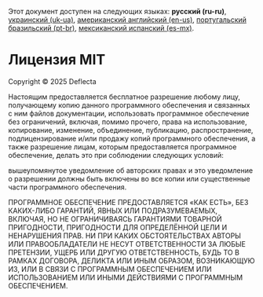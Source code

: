 Этот документ доступен на следующих языках: **русский (ru-ru)**, [украинский (uk-ua)](/LICENSE_uk-ua.md), [американский английский (en-us)](/LICENSE.md), [португальский бразильский (pt-br)](/LICENSE_pt-br.md), [мексиканский испанский (es-mx)](/LICENSE_es-mx.md).

# Лицензия MIT

Copyright © 2025 Deflecta

Настоящим предоставляется бесплатное разрешение любому лицу, получающему копию
данного программного обеспечения и связанных с ним файлов документации,
использовать программное обеспечение без ограничений, включая, помимо прочего,
права на использование, копирование, изменение, объединение, публикацию, распространение,
подлицензирование и/или продажу копий программного обеспечения, а также
разрешение лицам, которым предоставляется программное обеспечение, делать это
при соблюдении следующих условий:

вышеупомянутое уведомление об авторских правах и это уведомление о разрешении должны быть включены во все
копии или существенные части программного обеспечения.

ПРОГРАММНОЕ ОБЕСПЕЧЕНИЕ ПРЕДОСТАВЛЯЕТСЯ «КАК ЕСТЬ», БЕЗ КАКИХ-ЛИБО ГАРАНТИЙ, ЯВНЫХ ИЛИ
ПОДРАЗУМЕВАЕМЫХ, ВКЛЮЧАЯ, НО НЕ ОГРАНИЧИВАЯСЬ ГАРАНТИЯМИ ТОВАРНОЙ ПРИГОДНОСТИ,
ПРИГОДНОСТИ ДЛЯ ОПРЕДЕЛЁННОЙ ЦЕЛИ И НЕНАРУШЕНИЯ ПРАВ. НИ ПРИ КАКИХ ОБСТОЯТЕЛЬСТВАХ
АВТОРЫ ИЛИ ПРАВООБЛАДАТЕЛИ НЕ НЕСУТ ОТВЕТСТВЕННОСТИ ЗА ЛЮБЫЕ ПРЕТЕНЗИИ, УЩЕРБ ИЛИ ДРУГУЮ
ОТВЕТСТВЕННОСТЬ, БУДЬ ТО В РАМКАХ ДОГОВОРА, ДЕЛИКТА ИЛИ ИНЫМ ОБРАЗОМ, ВОЗНИКАЮЩУЮ ИЗ,
ИЛИ В СВЯЗИ С ПРОГРАММНЫМ ОБЕСПЕЧЕНИЕМ ИЛИ ИСПОЛЬЗОВАНИЕМ ИЛИ ИНЫМИ ДЕЙСТВИЯМИ С ПРОГРАММНЫМ ОБЕСПЕЧЕНИЕМ.
